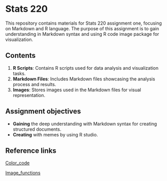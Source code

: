 # Stats 220 

This repository contains materials for Stats 220 assignment one, focusing on Markdown and R language. The purpose of this assignment is to gain understanding in Markdown syntax and using R code image package for visualization.

## Contents

1. **R Scripts**: Contains R scripts used for data analysis and visualization tasks.
2. **Markdown Files**: Includes Markdown files showcasing the analysis process and results.
3. **Images**: Stores images used in the Markdown files for visual representation.

## Assignment objectives

- **Gaining** the deep understanding with Markdown syntax for creating structured documents.
- **Creating** with memes by using R studio.

## Reference links
[Color_code](https://www.w3schools.com/colors/colors_picker.asp)

[Image_functions](https://docs.ropensci.org/magick/articles/intro.html)
